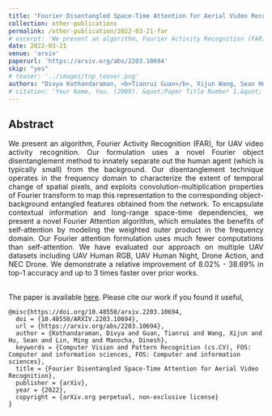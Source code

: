 ```yaml
---
title: "Fourier Disentangled Space-Time Attention for Aerial Video Recognition"
collection: other-publications
permalink: /other-publication/2022-03-21-far
# excerpt: 'We present an algorithm, Fourier Activity Recognition (FAR), for UAV video activity recognition. Our formulation uses a novel Fourier object disentanglement method to innately separate out the human agent (which is typically small) from the background. Our disentanglement technique operates in the frequency domain to characterize the extent of temporal change of spatial pixels, and exploits convolution-multiplication properties of Fourier transform to map this representation to the corresponding object-background entangled features obtained from the network. To encapsulate contextual information and long-range space-time dependencies, we present a novel Fourier Attention algorithm, which emulates the benefits of self-attention by modeling the weighted outer product in the frequency domain. Our Fourier attention formulation uses much fewer computations than self-attention. We have evaluated our approach on multiple UAV datasets including UAV Human RGB, UAV Human Night, Drone Action, and NEC Drone. We demonstrate a relative improvement of 8.02% - 38.69% in top-1 accuracy and up to 3 times faster over prior works.'
date: 2022-03-21
venue: 'arxiv'
paperurl: 'https://arxiv.org/abs/2203.10694'
skip: "yes"
# teaser: '../images/tnp_teaser.png'
authors: "Divya Kothandaraman, <b>Tianrui Guan</b>, Xijun Wang, Sean Hu, Ming Lin, Dinesh Manocha"
# citation: 'Your Name, You. (2009). &quot;Paper Title Number 1.&quot; <i>Journal 1</i>. 1(1).'
---
```



## Abstract

<div style="text-align: justify"> We present an algorithm, Fourier Activity Recognition (FAR), for UAV video activity recognition. Our formulation uses a novel Fourier object disentanglement method to innately separate out the human agent (which is typically small) from the background. Our disentanglement technique operates in the frequency domain to characterize the extent of temporal change of spatial pixels, and exploits convolution-multiplication properties of Fourier transform to map this representation to the corresponding object-background entangled features obtained from the network. To encapsulate contextual information and long-range space-time dependencies, we present a novel Fourier Attention algorithm, which emulates the benefits of self-attention by modeling the weighted outer product in the frequency domain. Our Fourier attention formulation uses much fewer computations than self-attention. We have evaluated our approach on multiple UAV datasets including UAV Human RGB, UAV Human Night, Drone Action, and NEC Drone. We demonstrate a relative improvement of 8.02% - 38.69% in top-1 accuracy and up to 3 times faster over prior works.</div>

<br>


The paper is available [here](https://arxiv.org/abs/2203.10694). Please cite our work if you found it useful,

```
@misc{https://doi.org/10.48550/arxiv.2203.10694,
  doi = {10.48550/ARXIV.2203.10694},
  url = {https://arxiv.org/abs/2203.10694},
  author = {Kothandaraman, Divya and Guan, Tianrui and Wang, Xijun and Hu, Sean and Lin, Ming and Manocha, Dinesh},
  keywords = {Computer Vision and Pattern Recognition (cs.CV), FOS: Computer and information sciences, FOS: Computer and information sciences},
  title = {Fourier Disentangled Space-Time Attention for Aerial Video Recognition},
  publisher = {arXiv},
  year = {2022},
  copyright = {arXiv.org perpetual, non-exclusive license}
}
```
